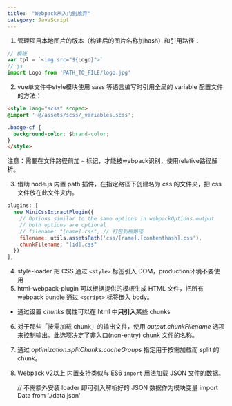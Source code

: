 ```yaml
---
title:  "Webpack从入门到放弃"
category: JavaScript
---
```

1. 管理项目本地图片的版本（构建后的图片名称加hash）和引用路径：

```js
// 模板
var tpl = `<img src="${Logo}">`
// js
import Logo from 'PATH_TO_FILE/logo.jpg'
```

2. vue单文件中style模块使用 sass 等语言编写时引用全局的 variable 配置文件的方法：

```html
<style lang="scss" scoped>
@import '~@/assets/scss/_variables.scss';

.badge-cf {
  background-color: $brand-color;
}
</style>

```

注意：需要在文件路径前加 `~` 标记，才能被webpack识别，使用relative路径解析。

3. 借助 node.js 内置 path 插件，在指定路径下创建名为 css 的文件夹，把 css 文件放在此文件夹内。

```js
plugins: [
  new MiniCssExtractPlugin({
    // Options similar to the same options in webpackOptions.output
    // both options are optional
    // filename: "[name].css", // 打包到根路径
    filename: utils.assetsPath('css/[name].[contenthash].css'),
    chunkFilename: "[id].css"
  })
],
```

4. style-loader 把 CSS 通过 `<style>` 标签引入 DOM，production环境不要使用
5. html-webpack-plugin 可以根据提供的模板生成 HTML 文件，把所有 webpack bundle 通过 `<script>` 标签嵌入 body。
  + 通过设置 _chunks_ 属性可以在 html 中**只引入**某些 chunks
6. 对于那些「按需加载 chunk」的输出文件，使用 _output.chunkFilename_ 选项来控制输出。此选项决定了非入口(non-entry) chunk 文件的名称。
7. 通过 _optimization.splitChunks.cacheGroups_ 指定用于按需加载而 split 的 chunk。
8. Webpack v2以上 内置支持类似与 ES6 `import` 用法加载 JSON 文件的数据。

    // 不需额外安装 loader 即可引入解析好的 JSON 数据作为模块变量
    import Data from './data.json'
